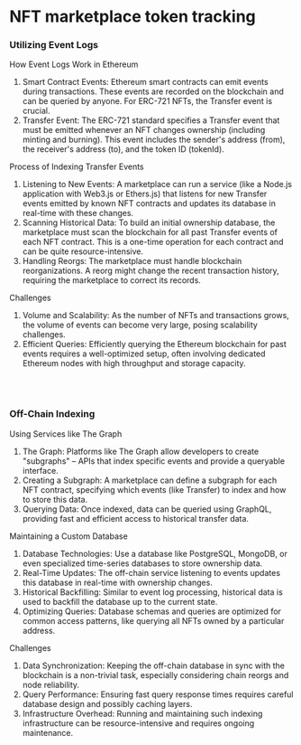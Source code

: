 <h1>NFT marketplace token tracking</h1>

<h3>Utilizing Event Logs</h3>

How Event Logs Work in Ethereum
1. Smart Contract Events: Ethereum smart contracts can emit events during transactions. These events are recorded on the blockchain and can be queried by anyone. For ERC-721 NFTs, the Transfer event is crucial.
2. Transfer Event: The ERC-721 standard specifies a Transfer event that must be emitted whenever an NFT changes ownership (including minting and burning). This event includes the sender's address (from), the receiver's address (to), and the token ID (tokenId).

Process of Indexing Transfer Events

1. Listening to New Events: A marketplace can run a service (like a Node.js application with Web3.js or Ethers.js) that listens for new Transfer events emitted by known NFT contracts and updates its database in real-time with these changes.
2. Scanning Historical Data: To build an initial ownership database, the marketplace must scan the blockchain for all past Transfer events of each NFT contract. This is a one-time operation for each contract and can be quite resource-intensive.
3. Handling Reorgs: The marketplace must handle blockchain reorganizations. A reorg might change the recent transaction history, requiring the marketplace to correct its records.
   
Challenges

1. Volume and Scalability: As the number of NFTs and transactions grows, the volume of events can become very large, posing scalability challenges.
2. Efficient Queries: Efficiently querying the Ethereum blockchain for past events requires a well-optimized setup, often involving dedicated Ethereum nodes with high throughput and storage capacity.

<br>
<br>

<h3>Off-Chain Indexing</h3>

Using Services like The Graph
   1. The Graph: Platforms like The Graph allow developers to create "subgraphs" – APIs that index specific events and provide a queryable interface.
   2. Creating a Subgraph: A marketplace can define a subgraph for each NFT contract, specifying which events (like Transfer) to index and how to store this data.
   3. Querying Data: Once indexed, data can be queried using GraphQL, providing fast and efficient access to historical transfer data.

Maintaining a Custom Database
   1. Database Technologies: Use a database like PostgreSQL, MongoDB, or even specialized time-series databases to store ownership data.
   2. Real-Time Updates: The off-chain service listening to events updates this database in real-time with ownership changes.
   3. Historical Backfilling: Similar to event log processing, historical data is used to backfill the database up to the current state.
   4. Optimizing Queries: Database schemas and queries are optimized for common access patterns, like querying all NFTs owned by a particular address.
   
Challenges
   1. Data Synchronization: Keeping the off-chain database in sync with the blockchain is a non-trivial task, especially considering chain reorgs and node reliability.
   2. Query Performance: Ensuring fast query response times requires careful database design and possibly caching layers.
   3.  Infrastructure Overhead: Running and maintaining such indexing infrastructure can be resource-intensive and requires ongoing maintenance.